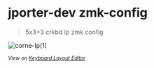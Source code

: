 # jporter-dev zmk-config

> 5x3+3 crkbd lp zmk config

![corne-lp(1)](https://user-images.githubusercontent.com/1226637/165883926-65daee89-1651-426d-9fa6-a673475fbe35.png)

<sub>_View on [Keyboard Layout Editor](http://www.keyboard-layout-editor.com/#/gists/1a7bb4cac0ab3453923a1d40a9a7f94d)_<sub>
